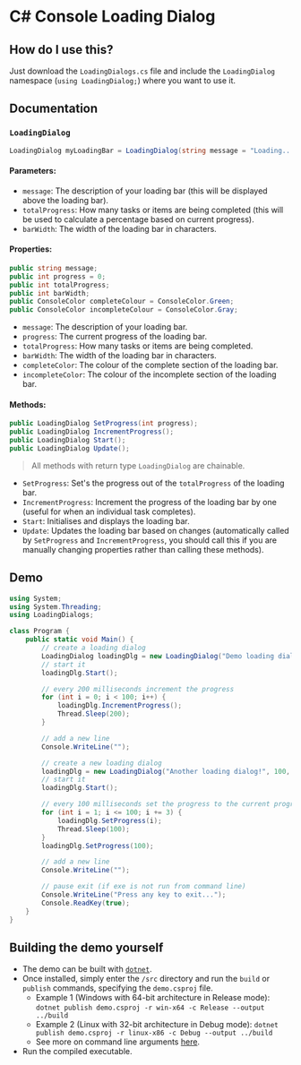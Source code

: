 # C# Console Loading Dialog

## How do I use this?
Just download the `LoadingDialogs.cs` file and include the `LoadingDialog` namespace (`using LoadingDialog;`) where you want to use it.

## Documentation

### `LoadingDialog`
```cs
LoadingDialog myLoadingBar = LoadingDialog(string message = "Loading...", int totalProgress = 10, int barWidth = 20);
```
#### Parameters:
 - `message`: The description of your loading bar (this will be displayed above the loading bar).
 - `totalProgress`: How many tasks or items are being completed (this will be used to calculate a percentage based on current progress).
 - `barWidth`: The width of the loading bar in characters.

#### Properties:
```cs
public string message;
public int progress = 0;
public int totalProgress;
public int barWidth;
public ConsoleColor completeColour = ConsoleColor.Green;
public ConsoleColor incompleteColour = ConsoleColor.Gray;
```
 - `message`: The description of your loading bar.
 - `progress`: The current progress of the loading bar.
 - `totalProgress`: How many tasks or items are being completed.
 - `barWidth`: The width of the loading bar in characters.
 - `completeColor`: The colour of the complete section of the loading bar.
 - `incompleteColor`: The colour of the incomplete section of the loading bar.

#### Methods:
```cs
public LoadingDialog SetProgress(int progress);
public LoadingDialog IncrementProgress();
public LoadingDialog Start();
public LoadingDialog Update();
```
 > All methods with return type `LoadingDialog` are chainable.

 - `SetProgress`: Set's the progress out of the `totalProgress` of the loading bar.
 - `IncrementProgress`: Increment the progress of the loading bar by one (useful for when an individual task completes).
 - `Start`: Initialises and displays the loading bar.
 - `Update`: Updates the loading bar based on changes (automatically called by `SetProgress` and `IncrementProgress`, you should call this if you are manually changing properties rather than calling these methods).

## Demo
```cs
using System;
using System.Threading;
using LoadingDialogs;

class Program {
	public static void Main() {
		// create a loading dialog
		LoadingDialog loadingDlg = new LoadingDialog("Demo loading dialog:", 100, 20);
		// start it
		loadingDlg.Start();

		// every 200 milliseconds increment the progress
		for (int i = 0; i < 100; i++) {
			loadingDlg.IncrementProgress();
			Thread.Sleep(200);
		}

		// add a new line
		Console.WriteLine("");

		// create a new loading dialog
		loadingDlg = new LoadingDialog("Another loading dialog!", 100, 30);
		// start it
		loadingDlg.Start();

		// every 100 milliseconds set the progress to the current progress
		for (int i = 1; i <= 100; i += 3) {
			loadingDlg.SetProgress(i);
			Thread.Sleep(100);
		}
		loadingDlg.SetProgress(100);

		// add a new line
		Console.WriteLine("");

		// pause exit (if exe is not run from command line)
		Console.WriteLine("Press any key to exit...");
		Console.ReadKey(true);
	}
}
```

## Building the demo yourself
 - The demo can be built with [`dotnet`](https://dotnet.microsoft.com/en-us/download).
 - Once installed, simply enter the `/src` directory and run the `build` or `publish` commands, specifying the `demo.csproj` file.
	 - Example 1 (Windows with 64-bit architecture in Release mode): `dotnet publish demo.csproj -r win-x64 -c Release --output ../build`
	 - Example 2 (Linux with 32-bit architecture in Debug mode): `dotnet publish demo.csproj -r linux-x86 -c Debug --output ../build`
	 - See more on command line arguments [here](https://learn.microsoft.com/en-us/dotnet/core/tools/dotnet-publish#arguments).
 - Run the compiled executable.
